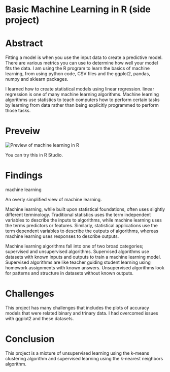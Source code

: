 # Basic Machine Learning in R (side project)

# Abstract
Fitting a model is when you use the input data to create a predictive model. There are various metrics you can use to determine how well your model fits the data. I am using the R program to learn the basics of machine learning, from using python code, CSV files and the ggplot2, pandas, numpy and sklearn packages.

I learned how to create statistical models using linear regression. linear regression is one of many machine learning algorithms. Machine learning algorithms use statistics to teach computers how to perform certain tasks by learning from data rather than being explicitly programmed to perform those tasks.

# Preveiw

![Preview of machine learning in R](https://github.com/micgonzalez/Basic-Machine-Learning-in-R-side-project/blob/master/basic_machine_learning_r_code.png)

You can try this in R Studio.

# Findings
machine learning

An overly simplified view of machine learning.

Machine learning, while built upon statistical foundations, often uses slightly different terminology. Traditional statistics uses the term independent variables to describe the inputs to algorithms, while machine learning uses the terms predictors or features. Similarly, statistical applications use the term dependent variables to describe the outputs of algorithms, whereas machine learning uses responses to describe outputs.

Machine learning algorithms fall into one of two broad categories; supervised and unsupervised algorithms. Supervised algorithms use datasets with known inputs and outputs to train a machine learning model. Supervised algorithms are like teacher guiding student learning using homework assignments with known answers. Unsupervised algorithms look for patterns and structure in datasets without known outputs.

# Challenges
This project has many challenges that includes the plots of accuracy models that were related binary and trinary data. I had overcomed issues with ggplot2 and these datasets.

# Conclusion
This project is a mixture of unsupervised learning using the k-means clustering algorithm and supervised learning using the k-nearest neighbors algorithm.

